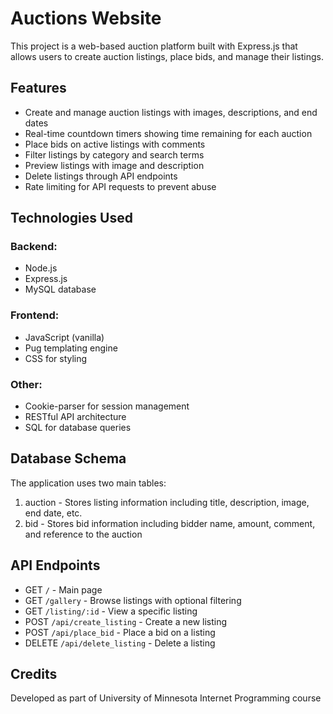 # Auctions Website
This project is a web-based auction platform built with Express.js that allows users to create auction listings, place bids, and manage their listings.

## Features
- Create and manage auction listings with images, descriptions, and end dates
- Real-time countdown timers showing time remaining for each auction
- Place bids on active listings with comments
- Filter listings by category and search terms
- Preview listings with image and description
- Delete listings through API endpoints
- Rate limiting for API requests to prevent abuse

## Technologies Used
### Backend:
- Node.js
- Express.js
- MySQL database
### Frontend:
- JavaScript (vanilla)
- Pug templating engine
- CSS for styling
### Other:
- Cookie-parser for session management
- RESTful API architecture
- SQL for database queries

## Database Schema
The application uses two main tables:
1. auction - Stores listing information including title, description, image, end date, etc.
2. bid - Stores bid information including bidder name, amount, comment, and reference to the auction
   
## API Endpoints
- GET `/` - Main page
- GET `/gallery` - Browse listings with optional filtering
- GET `/listing/:id` - View a specific listing
- POST `/api/create_listing` - Create a new listing
- POST `/api/place_bid` - Place a bid on a listing
- DELETE `/api/delete_listing` - Delete a listing

## Credits
Developed as part of University of Minnesota Internet Programming course
